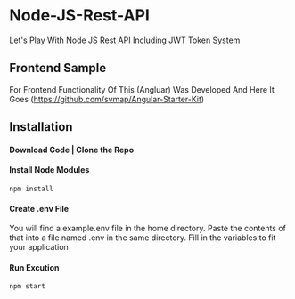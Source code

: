 # Node-JS-Rest-API
Let's Play With Node JS Rest API Including JWT Token System

## Frontend Sample
For Frontend Functionality Of This (Angluar) Was Developed And Here It Goes
(https://github.com/svmap/Angular-Starter-Kit)


## Installation

#### Download Code | Clone the Repo

#### Install Node Modules
```
npm install
```

#### Create .env File
You will find a example.env file in the home directory. Paste the contents of that into a file named .env in the same directory. 
Fill in the variables to fit your application

#### Run Excution
```
npm start
```
